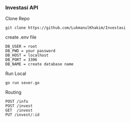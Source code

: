 ### Investasi API

Clone Repo
```
git clone https://github.com/LukmanulKhakim/Investasi
```
create .env file
```
DB_USER = root
DB_PWD = your password
DB_HOST = localhost
DB_PORT = 3306
DB_NAME = create database name
```

Run Local
```
go run sever.go
```

Routing

```
POST /info
POST /invest
GET  /invest
PUT /invest/:id

```